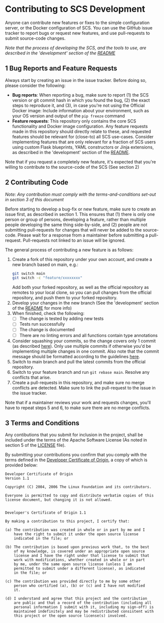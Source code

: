# Contributing to SCS Development
Anyone can contribute new features or fixes to the simple configuration
server, or the Docker configuration of SCS. You can use the GitHub issue
tracker to report bugs or request new features, and use pull-requests
to submit source-code changes.

_Note that the process of developing the SCS, and the tools to use, are
described in the 'development' section of the [README](README.md)_

## 1 Bug Reports and Feature Requests
Always start by creating an issue in the issue tracker. Before
doing so, please consider the following:
* **Bug reports**: When reporting a bug, make sure to report (1) the SCS
  version or git commit hash in which you found the bug, (2) the exact steps to
  reproduce it, and (3), in case you're not using the Official Docker image:
  Include information about your environment, such as your OS version and
  output of the `pip freeze` command
* **Feature requests**: This repository only contains the core SCS
  functionality and Docker image configuration. Any feature requests made in
  this repository should directly relate to these, and requested features
  should be relevant for (close-to) all SCS use-cases. Consider implementing
  features that are only relevant for a fraction of SCS users using custom
  Flask blueprints, YAML constructors or Jinja extensions, as
  described in the 'development' section of the [README](README.md).

Note that if you request a completely new feature, it's expected that you're
willing to contribute to the source-code of the SCS (See section 2)

## 2 Contributing Code
_Note: Any contribution must comply with the terms-and-conditions set-out in
section 3 of this document_

Before starting to develop a bug-fix or new feature, make sure to create an
issue first, as described in section 1. This ensures that (1) there is
only one person or group of persons, developing a feature, rather than
multiple people developing the same thing side-by-side, and (2) people are not
submitting pull-requests for changes that will never be added to the
source-code. Please wait for a response from a maintainer before submitting
a pull-request. Pull-requests not linked to an issue will be ignored.

The general process of contributing a new feature is as follows:
1. Create a fork of this repository under your own account, and create a new
   branch based on main, e.g.:
   ```bash
   git switch main
   git switch -c "feature/xxxxxxxx"
   ```
   Add both your forked repository, as well as the official repository
   as remotes to your local clone, so you can pull changes from the official
   repository, and push them to your forked repository.
2. Develop your changes in the new branch (See the 'development' section of the
   [README](README.md) for more info)
3. When finished, check the following:
     - [ ] The change is tested by adding new tests
     - [ ] Tests run successfully
     - [ ] The change is documented
     - [ ] There are no linting errors and all functions contain type
           annotations
4. Consider squashing your commits, so the change covers only 1 commit
   (as described [here](https://stackoverflow.com/questions/5189560/how-do-i-squash-my-last-n-commits-together0)).
   Only use multiple commits if otherwise you'd be implementing multiple
   changes in one commit. Also note that the commit message should be formatted
   according to the guidelines [here](https://google.github.io/eng-practices/review/developer/cl-descriptions.html).
5. Switch to main branch and pull the latest commits from the official
   repository.
6. Switch to your feature branch and run `git rebase main`. Resolve any
   conflicts that arise.
7. Create a pull-requests in this repository, and make sure no merge conflicts
   are detected. Make sure to link the pull-request to the issue in the issue
   tracker.

Note that if a maintainer reviews your work and requests changes, you'll
have to repeat steps 5 and 6, to make sure there are no merge conflicts.

## 3 Terms and Conditions
Any contibutions that you submit for inclusion in the project, shall be
included under the terms of the Apache Software License (As noted in section 5
of the [LICENSE](LICENSE) file).

By submitting your contributions you confirm that you comply with the terms
defined in the [Developer Certificate of Origin](https://developercertificate.org/),
a copy of which is provided below:
```
Developer Certificate of Origin
Version 1.1

Copyright (C) 2004, 2006 The Linux Foundation and its contributors.

Everyone is permitted to copy and distribute verbatim copies of this
license document, but changing it is not allowed.


Developer's Certificate of Origin 1.1

By making a contribution to this project, I certify that:

(a) The contribution was created in whole or in part by me and I
    have the right to submit it under the open source license
    indicated in the file; or

(b) The contribution is based upon previous work that, to the best
    of my knowledge, is covered under an appropriate open source
    license and I have the right under that license to submit that
    work with modifications, whether created in whole or in part
    by me, under the same open source license (unless I am
    permitted to submit under a different license), as indicated
    in the file; or

(c) The contribution was provided directly to me by some other
    person who certified (a), (b) or (c) and I have not modified
    it.

(d) I understand and agree that this project and the contribution
    are public and that a record of the contribution (including all
    personal information I submit with it, including my sign-off) is
    maintained indefinitely and may be redistributed consistent with
    this project or the open source license(s) involved.
```
